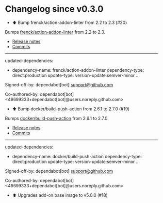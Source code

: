 # Changelog since v0.3.0
- ⬆️ Bump frenck/action-addon-linter from 2.2 to 2.3 (#20)

Bumps [frenck/action-addon-linter](https://github.com/frenck/action-addon-linter) from 2.2 to 2.3.
- [Release notes](https://github.com/frenck/action-addon-linter/releases)
- [Commits](https://github.com/frenck/action-addon-linter/compare/v2.2...v2.3)

---
updated-dependencies:
- dependency-name: frenck/action-addon-linter
  dependency-type: direct:production
  update-type: version-update:semver-minor
...

Signed-off-by: dependabot[bot] <support@github.com>

Co-authored-by: dependabot[bot] <49699333+dependabot[bot]@users.noreply.github.com> 
- ⬆️ Bump docker/build-push-action from 2.6.1 to 2.7.0 (#19)

Bumps [docker/build-push-action](https://github.com/docker/build-push-action) from 2.6.1 to 2.7.0.
- [Release notes](https://github.com/docker/build-push-action/releases)
- [Commits](https://github.com/docker/build-push-action/compare/v2.6.1...v2.7.0)

---
updated-dependencies:
- dependency-name: docker/build-push-action
  dependency-type: direct:production
  update-type: version-update:semver-minor
...

Signed-off-by: dependabot[bot] <support@github.com>

Co-authored-by: dependabot[bot] <49699333+dependabot[bot]@users.noreply.github.com> 
- ⬆️ Upgrades add-on base image to v5.0.0 (#18) 
